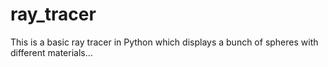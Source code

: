 # ray_tracer

This is a basic ray tracer in Python which displays a bunch of spheres with different materials...
